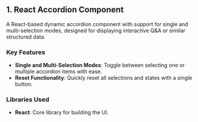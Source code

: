 ## 1. React Accordion Component

A React-based dynamic accordion component with support for single and multi-selection modes, designed for displaying interactive Q&A or similar structured data.

### Key Features
- **Single and Multi-Selection Modes**: Toggle between selecting one or multiple accordion items with ease.
- **Reset Functionality**: Quickly reset all selections and states with a single button.

### Libraries Used
- **React**: Core library for building the UI.